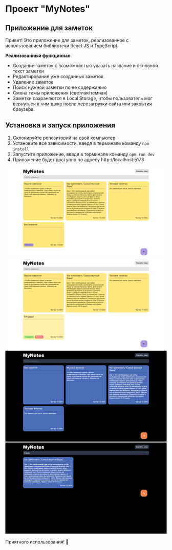 # Проект "MyNotes"

## Приложение для заметок
Привет! Это приложение для заметок, реализованное с использованием библиотеки React JS и TypeScript.

   **Реализованный функционал**
- Создание заметок с возможностью указать название и основной текст заметки
- Редактирование уже созданных заметок
- Удаление заметок
- Поиск нужной заметки по ее содержанию
- Смена темы приложения (светлая/темная)
- Заметки сохраняются в Local Storage, чтобы пользователь мог вернуться к ним даже после перезагрузки сайта или закрытия браузера.

## Установка и запуск приложения
1. Склонируйте репозиторий на свой компьютер
2. Установите все зависимости, введя в терминале команду ```npm install```
3. Запустите приложение, введя в терминале команду ```npm run dev```
4. Приложение будет доступно по адресу
http://localhost:5173


![alt text](./src/demo/demo1.png)
![alt text](./src/demo/demo2.png)
![alt text](./src/demo/demo3.png)
![alt text](./src/demo/demo4.png)

Приятного использования! 📝
